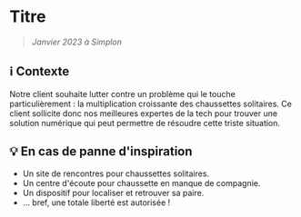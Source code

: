 # Titre
> *Janvier 2023 à Simplon*

## ℹ️ Contexte
Notre client souhaite lutter contre un problème qui le touche particulièrement : la multiplication croissante des chaussettes solitaires. Ce client sollicite donc nos meilleures expertes de la tech pour trouver une solution numérique qui peut permettre de résoudre cette triste situation.

## 💡 En cas de panne d'inspiration
- Un site de rencontres pour chaussettes solitaires.
- Un centre d'écoute pour chaussette en manque de compagnie.
- Un dispositif pour localiser et retrouver sa paire.
- ... bref, une totale liberté est autorisée !
